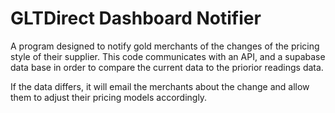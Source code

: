 # GLTDirect Dashboard Notifier
A program designed to notify gold merchants of the changes of the pricing style of their supplier.
This code communicates with an API, and a supabase data base in order to compare the current data to 
the priorior readings data.

If the data differs, it will email the merchants about the change and allow them to adjust their pricing models accordingly. 
